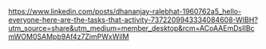https://www.linkedin.com/posts/dhananjay-ralebhat-1960762a5_hello-everyone-here-are-the-tasks-that-activity-7372209943334084608-WIBH?utm_source=share&utm_medium=member_desktop&rcm=ACoAAEmDsIIBcmWOM0SAMpb9Af4z7ZimPWxWilM
